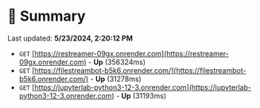 # 📖 Summary
Last updated: **5/23/2024, 2:20:12 PM**

- `GET` [https://restreamer-09gx.onrender.com](https://restreamer-09gx.onrender.com) - **Up** (356324ms)
- `GET` [https://filestreambot-b5k6.onrender.com/](https://filestreambot-b5k6.onrender.com/) - **Up** (31278ms)
- `GET` [https://jupyterlab-python3-12-3.onrender.com](https://jupyterlab-python3-12-3.onrender.com) - **Up** (31193ms)
